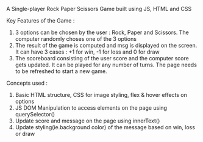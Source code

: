 A Single-player Rock Paper Scissors Game built using JS, HTML and CSS

Key Features of the Game : 
1. 3 options can be chosen by the user : Rock, Paper and Scissors. The computer randomly choses one of the 3 options
2. The result of the game is computed and msg is displayed on the screen. It can have 3 cases : +1 for win, -1 for loss and 0 for draw
3. The scoreboard consisting of the user score and the computer score gets updated. It can be played for any number of turns. The page needs to be refreshed to start a new game.

Concepts used : 
1. Basic HTML structure, CSS for image styling, flex & hover effects on options
2. JS DOM Manipulation to access elements on the page using querySelector()
3. Update score and message on the page using innerText()
4. Update styling(ie.background color) of the message based on win, loss or draw
